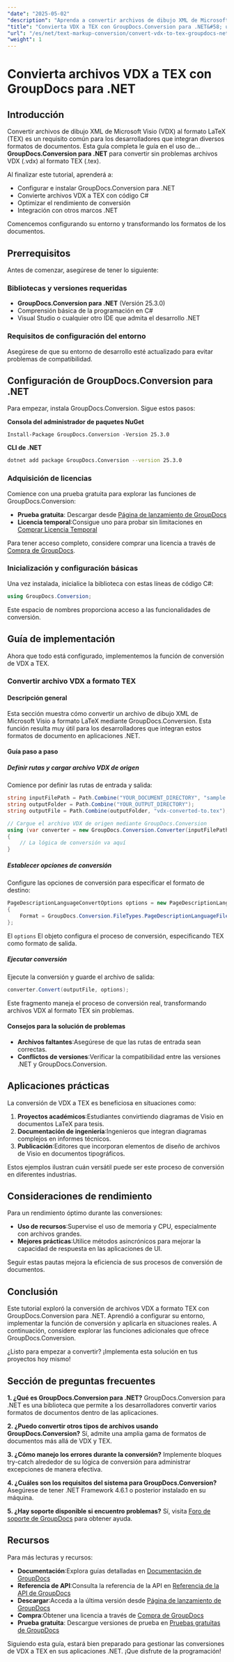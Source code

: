 ```yaml
---
"date": "2025-05-02"
"description": "Aprenda a convertir archivos de dibujo XML de Microsoft Visio al formato LaTeX utilizando GroupDocs.Conversion para .NET con este detallado tutorial de C#."
"title": "Convierta VDX a TEX con GroupDocs.Conversion para .NET&#58; una guía completa"
"url": "/es/net/text-markup-conversion/convert-vdx-to-tex-groupdocs-net/"
"weight": 1
---
```


# Convierta archivos VDX a TEX con GroupDocs para .NET

## Introducción

Convertir archivos de dibujo XML de Microsoft Visio (VDX) al formato LaTeX (TEX) es un requisito común para los desarrolladores que integran diversos formatos de documentos. Esta guía completa le guía en el uso de... **GroupDocs.Conversion para .NET** para convertir sin problemas archivos VDX (.vdx) al formato TEX (.tex).

Al finalizar este tutorial, aprenderá a:
- Configurar e instalar GroupDocs.Conversion para .NET
- Convierte archivos VDX a TEX con código C#
- Optimizar el rendimiento de conversión
- Integración con otros marcos .NET

Comencemos configurando su entorno y transformando los formatos de los documentos.

## Prerrequisitos

Antes de comenzar, asegúrese de tener lo siguiente:

### Bibliotecas y versiones requeridas

- **GroupDocs.Conversion para .NET** (Versión 25.3.0)
- Comprensión básica de la programación en C#
- Visual Studio o cualquier otro IDE que admita el desarrollo .NET

### Requisitos de configuración del entorno

Asegúrese de que su entorno de desarrollo esté actualizado para evitar problemas de compatibilidad.

## Configuración de GroupDocs.Conversion para .NET

Para empezar, instala GroupDocs.Conversion. Sigue estos pasos:

**Consola del administrador de paquetes NuGet**
```shell
Install-Package GroupDocs.Conversion -Version 25.3.0
```

**CLI de .NET**
```bash
dotnet add package GroupDocs.Conversion --version 25.3.0
```

### Adquisición de licencias

Comience con una prueba gratuita para explorar las funciones de GroupDocs.Conversion:
- **Prueba gratuita**: Descargar desde [Página de lanzamiento de GroupDocs](https://releases.groupdocs.com/conversion/net/)
- **Licencia temporal**:Consigue uno para probar sin limitaciones en [Comprar Licencia Temporal](https://purchase.groupdocs.com/temporary-license/)

Para tener acceso completo, considere comprar una licencia a través de [Compra de GroupDocs](https://purchase.groupdocs.com/buy).

### Inicialización y configuración básicas

Una vez instalada, inicialice la biblioteca con estas líneas de código C#:
```csharp
using GroupDocs.Conversion;
```
Este espacio de nombres proporciona acceso a las funcionalidades de conversión.

## Guía de implementación

Ahora que todo está configurado, implementemos la función de conversión de VDX a TEX.

### Convertir archivo VDX a formato TEX

#### Descripción general

Esta sección muestra cómo convertir un archivo de dibujo XML de Microsoft Visio a formato LaTeX mediante GroupDocs.Conversion. Esta función resulta muy útil para los desarrolladores que integran estos formatos de documento en aplicaciones .NET.

#### Guía paso a paso

##### Definir rutas y cargar archivo VDX de origen

Comience por definir las rutas de entrada y salida:
```csharp
string inputFilePath = Path.Combine("YOUR_DOCUMENT_DIRECTORY", "sample.vdx");
string outputFolder = Path.Combine("YOUR_OUTPUT_DIRECTORY");
string outputFile = Path.Combine(outputFolder, "vdx-converted-to.tex");

// Cargue el archivo VDX de origen mediante GroupDocs.Conversion
using (var converter = new GroupDocs.Conversion.Converter(inputFilePath))
{
    // La lógica de conversión va aquí
}
```
##### Establecer opciones de conversión

Configure las opciones de conversión para especificar el formato de destino:
```csharp
PageDescriptionLanguageConvertOptions options = new PageDescriptionLanguageConvertOptions
{
    Format = GroupDocs.Conversion.FileTypes.PageDescriptionLanguageFileType.Tex
};
```
El `options` El objeto configura el proceso de conversión, especificando TEX como formato de salida.
##### Ejecutar conversión

Ejecute la conversión y guarde el archivo de salida:
```csharp
converter.Convert(outputFile, options);
```
Este fragmento maneja el proceso de conversión real, transformando archivos VDX al formato TEX sin problemas.
#### Consejos para la solución de problemas
- **Archivos faltantes**:Asegúrese de que las rutas de entrada sean correctas.
- **Conflictos de versiones**:Verificar la compatibilidad entre las versiones .NET y GroupDocs.Conversion.

## Aplicaciones prácticas

La conversión de VDX a TEX es beneficiosa en situaciones como:
1. **Proyectos académicos**:Estudiantes convirtiendo diagramas de Visio en documentos LaTeX para tesis.
2. **Documentación de ingeniería**:Ingenieros que integran diagramas complejos en informes técnicos.
3. **Publicación**:Editores que incorporan elementos de diseño de archivos de Visio en documentos tipográficos.

Estos ejemplos ilustran cuán versátil puede ser este proceso de conversión en diferentes industrias.

## Consideraciones de rendimiento

Para un rendimiento óptimo durante las conversiones:
- **Uso de recursos**:Supervise el uso de memoria y CPU, especialmente con archivos grandes.
- **Mejores prácticas**:Utilice métodos asincrónicos para mejorar la capacidad de respuesta en las aplicaciones de UI.

Seguir estas pautas mejora la eficiencia de sus procesos de conversión de documentos.

## Conclusión

Este tutorial exploró la conversión de archivos VDX a formato TEX con GroupDocs.Conversion para .NET. Aprendió a configurar su entorno, implementar la función de conversión y aplicarla en situaciones reales. A continuación, considere explorar las funciones adicionales que ofrece GroupDocs.Conversion.

¿Listo para empezar a convertir? ¡Implementa esta solución en tus proyectos hoy mismo!

## Sección de preguntas frecuentes

**1. ¿Qué es GroupDocs.Conversion para .NET?**
GroupDocs.Conversion para .NET es una biblioteca que permite a los desarrolladores convertir varios formatos de documentos dentro de las aplicaciones.

**2. ¿Puedo convertir otros tipos de archivos usando GroupDocs.Conversion?**
Sí, admite una amplia gama de formatos de documentos más allá de VDX y TEX.

**3. ¿Cómo manejo los errores durante la conversión?**
Implemente bloques try-catch alrededor de su lógica de conversión para administrar excepciones de manera efectiva.

**4. ¿Cuáles son los requisitos del sistema para GroupDocs.Conversion?**
Asegúrese de tener .NET Framework 4.6.1 o posterior instalado en su máquina.

**5. ¿Hay soporte disponible si encuentro problemas?**
Sí, visita [Foro de soporte de GroupDocs](https://forum.groupdocs.com/c/conversion/10) para obtener ayuda.

## Recursos

Para más lecturas y recursos:
- **Documentación**:Explora guías detalladas en [Documentación de GroupDocs](https://docs.groupdocs.com/conversion/net/)
- **Referencia de API**:Consulta la referencia de la API en [Referencia de la API de GroupDocs](https://reference.groupdocs.com/conversion/net/)
- **Descargar**:Acceda a la última versión desde [Página de lanzamiento de GroupDocs](https://releases.groupdocs.com/conversion/net/)
- **Compra**:Obtener una licencia a través de [Compra de GroupDocs](https://purchase.groupdocs.com/buy)
- **Prueba gratuita**: Descargue versiones de prueba en [Pruebas gratuitas de GroupDocs](https://releases.groupdocs.com/conversion/net/)

Siguiendo esta guía, estará bien preparado para gestionar las conversiones de VDX a TEX en sus aplicaciones .NET. ¡Que disfrute de la programación!